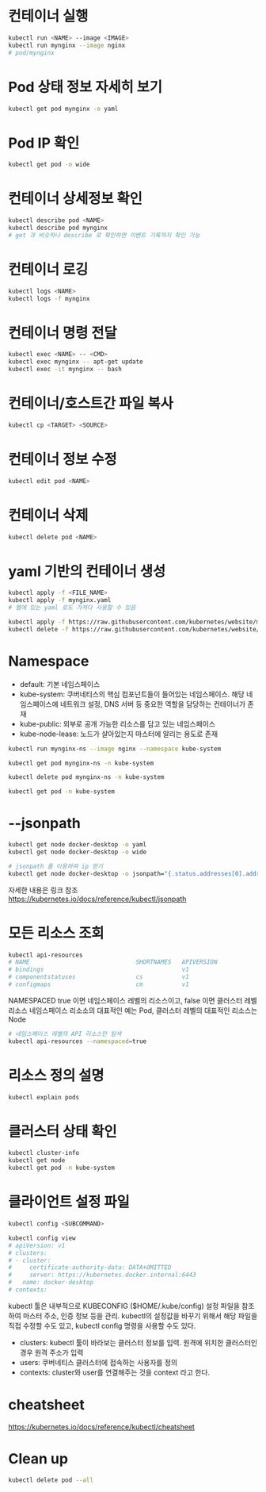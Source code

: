 # 컨테이너 실행
```sh
kubectl run <NAME> --image <IMAGE>
kubectl run mynginx --image nginx
# pod/mynginx
```

# Pod 상태 정보 자세히 보기
```sh
kubectl get pod mynginx -o yaml
```

# Pod IP 확인
```sh
kubectl get pod -o wide
```

# 컨테이너 상세정보 확인
```sh
kubectl describe pod <NAME>
kubectl describe pod mynginx
# get 과 비슷하나 describe 로 확인하면 이벤트 기록까지 확인 가능
```

# 컨테이너 로깅
```sh
kubectl logs <NAME>
kubectl logs -f mynginx
```

# 컨테이너 명령 전달
```sh
kubectl exec <NAME> -- <CMD>
kubectl exec mynginx -- apt-get update
kubectl exec -it mynginx -- bash
```

# 컨테이너/호스트간 파일 복사
```sh
kubectl cp <TARGET> <SOURCE>
```

# 컨테이너 정보 수정
```sh
kubectl edit pod <NAME>
```

# 컨테이너 삭제
```sh
kubectl delete pod <NAME>
```

# yaml 기반의 컨테이너 생성
```sh
kubectl apply -f <FILE_NAME>
kubectl apply -f mynginx.yaml
# 웹에 있는 yaml 로도 가져다 사용할 수 있음

kubectl apply -f https://raw.githubusercontent.com/kubernetes/website/master/content/en/examples/pods/simple-pod.yaml
kubectl delete -f https://raw.githubusercontent.com/kubernetes/website/master/content/en/examples/pods/simple-pod.yaml
```

# Namespace
- default: 기본 네임스페이스
- kube-system: 쿠버네티스의 핵심 컴포넌트들이 들어있는 네임스페이스. 해당 네임스페이스에 네트워크 설정, DNS 서버 등 중요한 역할을 담당하는 컨테이너가 존재
- kube-public: 외부로 공개 가능한 리소스를 담고 있는 네임스페이스
- kube-node-lease: 노드가 살아있는지 마스터에 알리는 용도로 존재

```sh
kubectl run mynginx-ns --image nginx --namespace kube-system

kubectl get pod mynginx-ns -n kube-system 

kubectl delete pod mynginx-ns -n kube-system
```

```sh
kubectl get pod -n kube-system
```

# --jsonpath
```sh
kubectl get node docker-desktop -o yaml
kubectl get node docker-desktop -o wide

# jsonpath 를 이용하여 ip 얻기
kubectl get node docker-desktop -o jsonpath="{.status.addresses[0].address}"
```
자세한 내용은 링크 참조 https://kubernetes.io/docs/reference/kubectl/jsonpath

# 모든 리소스 조회
```sh
kubectl api-resources
# NAME                              SHORTNAMES   APIVERSION                        NAMESPACED   KIND
# bindings                                       v1                                true         Binding
# componentstatuses                 cs           v1                                false        ComponentStatus
# configmaps                        cm           v1                                true         ConfigMap
```
NAMESPACED true 이면 네임스페이스 레벨의 리소스이고, false 이면 클러스터 레벨 리소스
네임스페이스 리소소의 대표적인 예는 Pod, 클러스터 레벨의 대표적인 리소스는 Node

```sh
# 네임스페이스 레벨의 API 리소스만 탐색
kubectl api-resources --namespaced=true
```

# 리소스 정의 설명
```sh
kubectl explain pods
```

# 클러스터 상태 확인
```sh
kubectl cluster-info
kubectl get node
kubectl get pod -n kube-system
```

# 클라이언트 설정 파일
```sh
kubectl config <SUBCOMMAND>

kubectl config view
# apiVersion: v1
# clusters:
# - cluster:
#     certificate-authority-data: DATA+OMITTED
#     server: https://kubernetes.docker.internal:6443
#   name: docker-desktop
# contexts:
```
kubectl 툴은 내부적으로 KUBECONFIG ($HOME/.kube/config) 설정 파일을 참조하여 마스터 주소, 인증 정보 등을 관리. kubectl의 설정값을 바꾸기 위해서 해당 파일을 직접 수정할 수도 있고, kubectl config 명령을 사용할 수도 있다. 

- clusters: kubectl 툴이 바라보는 클러스터 정보를 입력. 원격에 위치한 클러스터인 경우 원격 주소가 입력
- users: 쿠버네티스 클러스터에 접속하는 사용자를 정의
- contexts: cluster와 user를 연결해주는 것을 context 라고 한다. 

# cheatsheet

https://kubernetes.io/docs/reference/kubectl/cheatsheet

# Clean up
```sh
kubectl delete pod --all
```